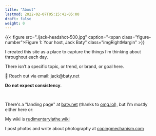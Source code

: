 ```yaml
---
title: "About"
lastmod: 2022-02-07T05:15:41-05:00
draft: false
weight: 0
---
```


{{< figure src="./jack-headshot-500.jpg" caption="<span class=\"figure-number\">Figure 1: </span>Your host, Jack Baty" class="imgRightMargin" >}}

I created this site as a place to capture the things I’m thinking about throughout each day.

There isn’t a specific topic, or trend, or brand, or goal here.

💌 Reach out via email: [jack@baty.net](mailto:jack@baty.net)

**Do not expect consistency**.

<br clear="all">

There's a "landing page" at [baty.net](https://www.baty.net/) (thanks to [omg.lol](https://omg.lol)), but I'm mostly either here or:

My wiki is [rudimentarylathe.wiki](https://rudimentarylathe.wiki)

I post photos and write about photography at [copingmechanism.com](https://copingmechanism.com/)

[//]: # "Exported with love from a post written in Org mode"
[//]: # "- https://github.com/kaushalmodi/ox-hugo"
